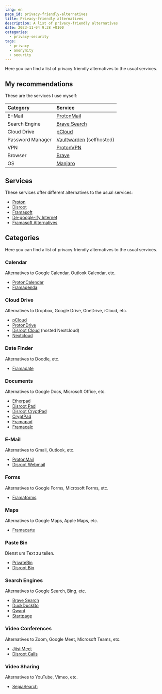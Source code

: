 ```yaml
---
lang: en
page_id: privacy-friendly-alternatives
title: Privacy-friendly alternatives
description: A list of privacy-friendly alternatives
date: 2023-11-04 9:38 +0100
categories:
  - privacy-security
tags:
  - privacy
  - anonymity
  - security
---
```


Here you can find a list of privacy friendly alternatives to the usual services.

## My recommendations

These are the services I use myself:

| Category         | Service                                                                |
|:-----------------|:-----------------------------------------------------------------------|
| E-Mail           | [ProtonMail](https://protonmail.com)                                   |
| Search Engine    | [Brave Search](https://search.brave.com)                               |
| Cloud Drive      | [pCloud](https://pcloud.com)                                           |
| Password Manager | [Vaultwarden](https://github.com/dani-garcia/vaultwarden) (selfhosted) |
| VPN              | [ProtonVPN](https://protonvpn.com)                                     |
| Browser          | [Brave](https://brave.com)                                             |
| OS               | [Manjaro](https://manjaro.org)                                         |

## Services

These services offer different alternatives to the usual services:

- [Proton](https://proton.me)
- [Disroot](https://disroot.org/en)
- [Framasoft](https://framasoft.org/en)
- [De-google-ify Internet](https://degooglisons-internet.org/en)
- [Framasoft Alternatives](https://alt.framasoft.org)

## Categories

Here you can find a list of privacy friendly alternatives to the usual services.

### Calendar

Alternatives to Google Calendar, Outlook Calendar, etc.

- [ProtonCalendar](https://proton.me/calendar)
- [Framagenda](https://framagenda.org)

### Cloud Drive

Alternatives to Dropbox, Google Drive, OneDrive, iCloud, etc.

- [pCloud](https://www.pcloud.com)
- [ProtonDrive](https://proton.me/drive)
- [Disroot Cloud](https://cloud.disroot.org) (hosted Nextcloud)
- [Nextcloud](https://nextcloud.com)

### Date Finder

Alternatives to Doodle, etc.

- [Framadate](https://framadate.org)

### Documents

Alternatives to Google Docs, Microsoft Office, etc.

- [Etherpad](https://etherpad.org)
- [Disroot Pad](https://pad.disroot.org)
- [Disroot CryptPad](https://cryptpad.disroot.org)
- [CryptPad](https://cryptpad.fr)
- [Framapad](https://framapad.org)
- [Framacalc](https://framacalc.org)

### E-Mail

Alternatives to Gmail, Outlook, etc.

- [ProtonMail](https://protonmail.com)
- [Disroot Webmail](https://webmail.disroot.org)

### Forms

Alternatives to Google Forms, Microsoft Forms, etc.

- [Framaforms](https://framaforms.org)

### Maps

Alternatives to Google Maps, Apple Maps, etc.

- [Framacarte](https://framacarte.org)

### Paste Bin

Dienst um Text zu teilen.

- [PrivateBin](https://privatebin.info)
- [Disroot Bin](https://bin.disroot.org)

### Search Engines

Alternatives to Google Search, Bing, etc.

- [Brave Search](https://search.brave.com)
- [DuckDuckGo](https://duckduckgo.com)
- [Qwant](https://www.qwant.com)
- [Startpage](https://www.startpage.com)

### Video Conferences

Alternatives to Zoom, Google Meet, Microsoft Teams, etc.

- [Jitsi Meet](https://meet.jit.si)
- [Disroot Calls](https://calls.disroot.org)

### Video Sharing

Alternatives to YouTube, Vimeo, etc.

- [SepiaSearch](https://sepiasearch.org)
